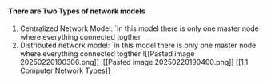 #### There are Two Types of network models
1. Centralized Network Model:
	`in this model there is only one master node where everything connected togther
2. Distributed network model:
	`in this model there is only one master node where everything connected togther
![[Pasted image 20250220190306.png]]
![[Pasted image 20250220190400.png]]
[[1.1 Computer Network Types]]
